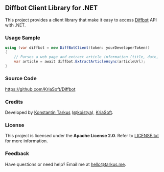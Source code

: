 ## Diffbot Client Library for .NET

This project provides a client library that make it easy to access [Diffbot](http://www.diffbot.com) API with .NET.

### Usage Sample

```csharp
using (var diffbot = new DiffBotClient(token: yourDeveloperToken))
{
    // Parses a web page and extract article information (title, date, author, preview image etc.)
    var article = await diffbot.ExtractArticleAsync(articleUrl);
}
```

### Source Code

https://github.com/KriaSoft/Diffbot

### Credits

Developed by [Konstantin Tarkus](http://tarkus.me) ([@koistya](https://angel.co/koistya)), [KriaSoft](http://www.kriasoft.com).

### License

This project is licensed under the **Apache License 2.0**. Refer to
[LICENSE.txt](https://github.com/KriaSoft/Diffbot/blob/master/LICENSE.txt) for more information.

### Feedback

Have questions or need help? Email me at [hello@tarkus.me](mailto:hello@tarkus.me?title=DIffbot+on+GitHub).